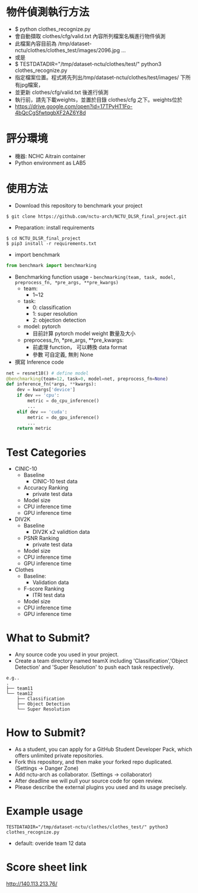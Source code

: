 # 物件偵測執行方法
- $ python clothes_recognize.py
- 會自動擷取 clothes/cfg/valid.txt 內容所列檔案名稱進行物件偵測
- 此檔案內容目前為 /tmp/dataset-nctu/clothes/clothes_test/images/2096.jpg ...
- 或是
- $ TESTDATADIR="/tmp/dataset-nctu/clothes/test/" python3 clothes_recognize.py
- 指定檔案位置。程式將先列出/tmp/dataset-nctu/clothes/test/images/ 下所有jpg檔案，
- 並更新 clothes/cfg/valid.txt 後進行偵測
- 執行前，請先下載weights，並置於目錄 clothes/cfg 之下。weights位於
- https://drive.google.com/open?id=17TPyHT1Fo-4bQcCgSfwtqgbXF2AZ6Y8d

# 評分環境
- 機器: NCHC Aitrain container
- Python environment as LAB5
# 使用方法
- Download this repository to benchmark your project
```shell
$ git clone https://github.com/nctu-arch/NCTU_DLSR_final_project.git
```
- Preparation: install requirements
```shell
$ cd NCTU_DLSR_final_project
$ pip3 install -r requirements.txt
```
- import benchmark
```python
from benchmark import benchmarking
```
- Benchmarking function usage - `benchmarking(team, task, model, preprocess_fn, *pre_args, **pre_kwargs)`
  - team: 
      - 1~12
  - task: 
    - 0: classification
    - 1: super resolution
    - 2: objection detection
  - model: pytorch 
    - 目前計算 pytorch model weight 數量及大小
  - preprocess_fn, *pre_args, **pre_kwargs: 
    - 前處理 function， 可以轉換 data format
    - 參數 可自定義, 無則 None
- 撰寫 Inference code
```python
net = resnet18() # define model 
@benchmarking(team=12, task=0, model=net, preprocess_fn=None)
def inference_fn(*args, **kwargs):
    dev = kwargs['device']
    if dev == 'cpu':
        metric = do_cpu_inference()
        ...
    elif dev == 'cuda':
        metric = do_gpu_inference()
        ...
    return metric
```
# Test Categories
* CINIC-10
    * Baseline
        * CINIC-10 test data
    * Accuracy Ranking
        * private test data
    * Model size
    * CPU inference time
    * GPU inference time
* DIV2K
    * Baseline
        * DIV2K x2 validtion data
    * PSNR Ranking
        * private test data
    * Model size
    * CPU inference time
    * GPU inference time
* Clothes
    * Baseline: 
        * Validation data
    * F-score Ranking
        * ITRI test data
    * Model size
    * CPU inference time
    * GPU inference time
# What to Submit?
* Any source code you used in your project.
* Create a team directory named teamX including 'Classification','Object Detection' and 'Super Resolution' to push each task respectively.
```
e.g..
.
├── team11
└── team12
    ├── Classification
    ├── Object Detection
    └── Super Resolution
```
# How to Submit?
* As a student, you can apply for a GitHub Student Developer Pack, which offers unlimited private repositories.
* Fork this repository, and then make your forked repo duplicated. (Settings -> Danger Zone)
* Add nctu-arch as collaborator. (Settings -> collaborator)
* After deadline we will pull your source code for open review.
* Please describe the external plugins you used and its usage precisely.
# Example usage
  ```
  TESTDATADIR="/tmp/dataset-nctu/clothes/clothes_test/" python3 clothes_recognize.py
  ```
  * default: overide team 12 data
# Score sheet link
http://140.113.213.76/
